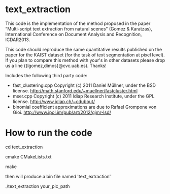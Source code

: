 text_extraction
===============

This code is the implementation of the method proposed in the paper “Multi-script text extraction from natural scenes” (Gomez &amp; Karatzas), International Conference on Document Analysis and Recognition, ICDAR2013.

This code should reproduce the same quantitative results published on the paper for the KAIST dataset (for the task of text segmentation at pixel level). If you plan to compare this method with your's in other datasets please drop us a line ({lgomez,dimos}@cvc.uab.es). Thanks!


Includes the following third party code:

  - fast_clustering.cpp Copyright (c) 2011 Daniel Müllner, under the BSD license. http://math.stanford.edu/~muellner/fastcluster.html
  - mser.cpp Copyright (c) 2011 Idiap Research Institute, under the GPL license. http://www.idiap.ch/~cdubout/
  - binomial coefficient approximations are due to Rafael Grompone von Gioi. http://www.ipol.im/pub/art/2012/gjmr-lsd/
  
  
  How to run the code
  ===============
  cd text_extraction
  
  cmake CMakeLists.txt
  
  make
  
  then will produce a bin file named 'text_extraction'
  
  ./text_extraction your_pic_path
